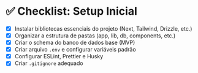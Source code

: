 # ✅ Checklist: Setup Inicial

- [x] Instalar bibliotecas essenciais do projeto (Next, Tailwind, Drizzle, etc.)
- [x] Organizar a estrutura de pastas (app, lib, db, components, etc.)
- [x] Criar o schema do banco de dados base (MVP)
- [x] Criar arquivo `.env` e configurar variáveis padrão
- [x] Configurar ESLint, Prettier e Husky
- [x] Criar `.gitignore` adequado
